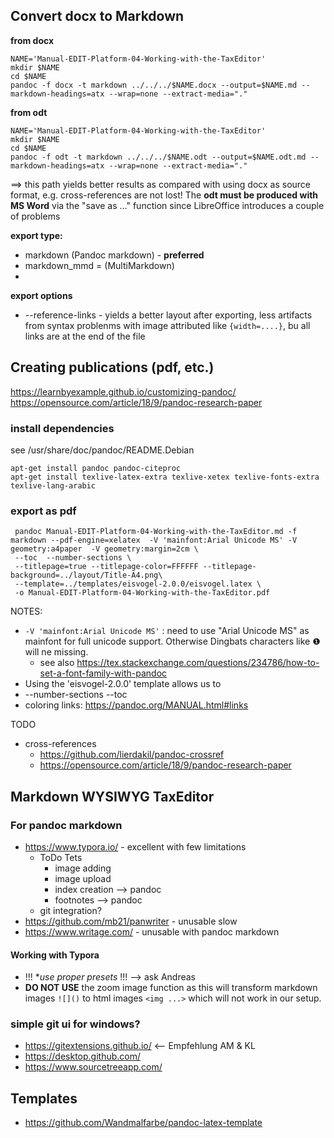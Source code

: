 ## Convert docx to Markdown


**from docx**

    NAME='Manual-EDIT-Platform-04-Working-with-the-TaxEditor'
    mkdir $NAME
    cd $NAME
    pandoc -f docx -t markdown ../../../$NAME.docx --output=$NAME.md --markdown-headings=atx --wrap=none --extract-media="."

**from odt**

    NAME='Manual-EDIT-Platform-04-Working-with-the-TaxEditor'
    mkdir $NAME
    cd $NAME
    pandoc -f odt -t markdown ../../../$NAME.odt --output=$NAME.odt.md --markdown-headings=atx --wrap=none --extract-media="."
    
==> this path yields better results as compared with using docx as source format, e.g. cross-references are not lost! The **odt must be produced with MS Word**  via the "save as ..." function since LibreOffice introduces a couple of problems 
    
    
**export type:**

* markdown (Pandoc markdown) - **preferred**
* markdown_mmd = (MultiMarkdown) 
* 

**export options**

* --reference-links - yields a better layout after exporting, less artifacts from syntax problenms with image attributed like `{width=....}`, bu all links are at the end of the file

## Creating publications (pdf, etc.)

https://learnbyexample.github.io/customizing-pandoc/
https://opensource.com/article/18/9/pandoc-research-paper

### install dependencies

see /usr/share/doc/pandoc/README.Debian

    apt-get install pandoc pandoc-citeproc 
    apt-get install texlive-latex-extra texlive-xetex texlive-fonts-extra texlive-lang-arabic

### export as pdf


     pandoc Manual-EDIT-Platform-04-Working-with-the-TaxEditor.md -f markdown --pdf-engine=xelatex  -V 'mainfont:Arial Unicode MS' -V geometry:a4paper  -V geometry:margin=2cm \
     --toc  --number-sections \
     --titlepage=true --titlepage-color=FFFFFF --titlepage-background=../layout/Title-A4.png\
     --template=../templates/eisvogel-2.0.0/eisvogel.latex \
     -o Manual-EDIT-Platform-04-Working-with-the-TaxEditor.pdf

NOTES: 

* `-V 'mainfont:Arial Unicode MS'` : need to use "Arial Unicode MS" as mainfont for full unicode support. Otherwise Dingbats characters like ❶ will ne missing.
  * see also https://tex.stackexchange.com/questions/234786/how-to-set-a-font-family-with-pandoc
* Using the 'eisvogel-2.0.0' template allows us to 
* --number-sections --toc
* coloring links: https://pandoc.org/MANUAL.html#links

TODO

* cross-references
    * https://github.com/lierdakil/pandoc-crossref
    * https://opensource.com/article/18/9/pandoc-research-paper


## Markdown WYSIWYG TaxEditor

### For pandoc markdown

* https://www.typora.io/ - excellent with few limitations 
    * ToDo Tets
        * image adding 
        * image upload
        * index creation --> pandoc
        * footnotes --> pandoc
    * git integration?
* https://github.com/mb21/panwriter - unusable slow
* https://www.writage.com/ - unusable with pandoc markdown

#### Working with Typora

* !!! **use proper presets* !!! --> ask Andreas
* **DO NOT USE** the zoom image function as this will transform  markdown images `![]()` to html images `<img ...>` which will not work in our setup.

### simple git ui for windows?

* https://gitextensions.github.io/ <-- Empfehlung AM & KL
* https://desktop.github.com/
* https://www.sourcetreeapp.com/


## Templates

* https://github.com/Wandmalfarbe/pandoc-latex-template



